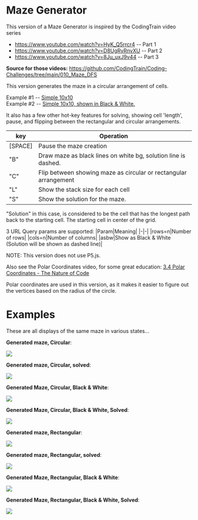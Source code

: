 # Maze Generator

This version of a Maze Generator is inspired by the CodingTrain video series

- https://www.youtube.com/watch?v=HyK_Q5rrcr4 -- Part 1
- https://www.youtube.com/watch?v=D8UgRyRnvXU -- Part 2
- https://www.youtube.com/watch?v=8Ju_uxJ9v44 -- Part 3

**Source for those videos:**
https://github.com/CodingTrain/Coding-Challenges/tree/main/010_Maze_DFS

This version generates the maze in a circular arrangement of cells.

Example #1 -- <a href="https://mrjimmo.com/HTMLDooDads/MazeGenerator/MazeGeneratorCircular.htm?rows=10&cols=10">Simple 10x10</a><br>
Example #2 -- <a href="https://mrjimmo.com/HTMLDooDads/MazeGenerator/MazeGeneratorCircular.htm?rows=10&cols=10&asbw">Simple 10x10, shown in Black & White.</a><br>

It also has a few other hot-key features for solving, showing cell 'length',
pause, and flipping between the rectangular and circular arrangements.

|key|Operation|
|-|-|
|[SPACE]|Pause the maze creation|
|"B"|Draw maze as black lines on white bg, solution line is dashed.|
|"C"|Flip between showing maze as circular or rectangular arrangement|
|"L"|Show the stack size for each cell|
|"S"|Show the solution for the maze.|

"Solution" in this case, is considered to be the cell that has the longest
path back to the starting cell.  The starting cell in center of the grid.

3 URL Query params are supported:
|Param|Meaning|
|-|-|
|rows=n|Number of rows|
|cols=n|Number of columns|
|asbw|Show as Black & White (Solution will be shown as dashed line)|

NOTE: This version does not use P5.js.

Also see the Polar Coordinates video, for some great education: 
[3.4 Polar Coordinates - The Nature of Code](https://www.youtube.com/watch?v=O5wjXoFrau4&ab_channel=TheCodingTrain)

Polar coordinates are used in this version, as it makes it easier to
figure out the vertices based on the radius of the circle.

# Examples
These are all displays of the same maze in various states...

**Generated maze, Circular**:

<img src=".\/MazeGeneratorMedia/Circular_10x10.PNG"/>

**Generated maze, Circular, solved**:

<img src=".\/MazeGeneratorMedia/Circular_10x10_solved.PNG"/>

**Generated Maze, Circular, Black & White**:

<img src=".\/MazeGeneratorMedia/Circular_10x10_BW.PNG"/>

**Generated Maze, Circular, Black & White, Solved**:

<img src=".\/MazeGeneratorMedia/Circular_10x10_BW_Solved.PNG"/>

**Generated maze, Rectangular**:

<img src=".\/MazeGeneratorMedia/Rectangular_10x10.PNG"/>

**Generated maze, Rectangular, solved**:

<img src=".\/MazeGeneratorMedia/Rectangular_10x10_solved.PNG"/>

**Generated Maze, Rectangular, Black & White**:

<img src=".\/MazeGeneratorMedia/Rectangular_10x10_BW.PNG"/>

**Generated Maze, Rectangular, Black & White, Solved**:

<img src=".\/MazeGeneratorMedia/Rectangular_10x10_BW_Solved.PNG"/>

